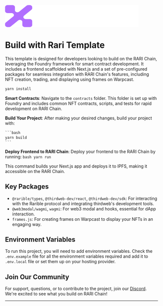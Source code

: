 ![RARI Chain Logo](./public/chain_logo.png)

# Build with Rari Template

This template is designed for developers looking to build on the RARI Chain, leveraging the Foundry framework for smart contract development. It includes a frontend scaffolded with Next.js and a set of pre-configured packages for seamless integration with RARI Chain's features, including NFT creation, trading, and displaying using frames on Warpcast.

```bash
yarn install
```


**Smart Contracts**: Navigate to the `contracts` folder. This folder is set up with Foundry and includes common NFT contracts, scripts, and tests for rapid development on RARI Chain.

**Build Your Project**: After making your desired changes, build your project with:
    
    ```bash
    yarn build
    ```
**Deploy Frontend to RARI Chain**: Deploy your frontend to the RARI Chain by running:
    ```bash
    yarn run
    ```

   This command builds your Next.js app and deploys it to IPFS, making it accessible on the RARI Chain.

## Key Packages

- `@rarible/types`, `@thirdweb-dev/react`, `@thirdweb-dev/sdk`: For interacting with the Rarible protocol and integrating thirdweb's development tools.
- `@web3modal/wagmi`, `wagmi`: For web3 modal and hooks, essential for dApp interaction.
- `frames.js`: For creating frames on Warpcast to display your NFTs in an engaging way.


## Environment Variables

To run this project, you will need to add environment variables. Check the `.env.example` file for all the environment variables required and add it to `.env.local` file or set them up on your hosting provider.

## Join Our Community

For support, questions, or to contribute to the project, join our [Discord](https://discord.gg/thirdweb). We're excited to see what you build on RARI Chain!

-------
